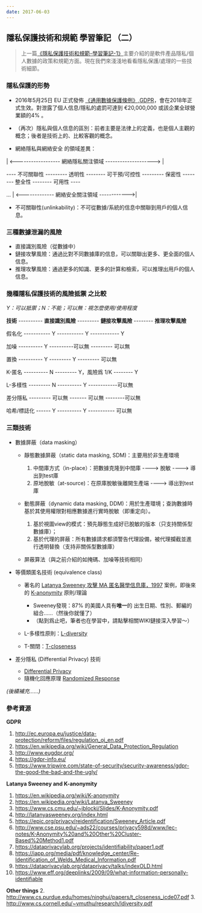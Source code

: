 ```yaml
---
date: 2017-06-03
---
```


## 隱私保護技術和規範 學習筆記 （二）

> 上一篇[《隱私保護技術和規範-學習筆記-1》](https://mdrights.github.io/os-observe/posts/2017/05/%E9%9A%B1%E7%A7%81%E4%BF%9D%E8%AD%B7%E6%8A%80%E8%A1%93%E5%92%8C%E8%A6%8F%E7%AF%84-%E5%AD%B8%E7%BF%92%E7%AD%86%E8%A8%98-1.html)主要介紹的是軟件產品隱私/個人數據的政策和規範方面。現在我們來淺淺地看看隱私保護/處理的一些技術細節。

### 隱私保護的形勢

- 2016年5月25日 EU 正式發佈 [《通用數據保護條例》,GDPR](https://gdpr-info.eu/)，會在2018年正式生效。對泄露了個人信息/隱私的處罰可達到 €20,000,000 或該企業全球營業額的4% 。

- （再次）隱私與個人信息的區別：前者主要是法律上的定義，也是個人主觀的概念；後者是技術上的、比較客觀的概念。

- 網絡隱私與網絡安全 的領域差異：

| <------------------         網絡隱私關注領域    --------------------> |

---- 不可關聯性 --------- 透明性 -------- 可干預/可控性 --------- 保密性 -------- 整全性 -------- 可用性 ----

...                                                           | <------------- 網絡安全關注領域 ------------>|

- 不可關聯性(unlinkability)：不可從數據/系統的信息中關聯到用戶的個人信息。


### 三種數據泄漏的風險

- 直接識別風險（從數據中）
- 鏈接攻擊風險：通過比對不同數據庫的信息，可以關聯出更多、更全面的個人信息。
- 推理攻擊風險：通過更多的知識、更多的計算和檢索，可以推理出用戶的個人信息。


### 幾種隱私保護技術的風險抵禦 之比較
_Y：可以抵禦；N：不能；可以無：視怎麼使用/使用程度_

**技術** ---------- **直接識別風險** --------- **鏈接攻擊風險** -------- **推理攻擊風險**

假名化  ----------- Y ----------- Y ------------ Y 

加噪    ----------  Y ----------可以無 --------- 可以無

置換    ----------  Y --------- Y  --------- 可以無

K-匿名 ----------  N  --------- Y，風險爲 1/K -------- Y

L-多樣性 --------- N ---------- Y  ------------可以無

差分隱私 --------- 可以無 ------- 可以無 --------可以無

哈希/標誌化 ------ Y ---------- Y ----------- 可以無


### 三類技術

- 數據屏蔽（data masking）

	- 靜態數據屏蔽（static data masking, SDM)：主要用於非生產環境
		1. 中間庫方式（in-place）：把數據克隆到中間庫 ----> 脫敏 ----> 導出到test庫
		2. 原地脫敏（at-source)：在原庫脫敏後離開生產端 ----> 導出到test庫

	- 動態屏蔽（dynamic data masking, DDM)：用於生產環境；查詢數據時基於其使用權限對相應數據進行實時脫敏（即重定向）。
		1. 基於視圖view的模式：預先靜態生成好已脫敏的版本（只支持關係型數據庫）；
		2. 基於代理的屏蔽：所有數據請求都須警告代理設備，被代理攔截並進行透明替換（支持非關係型數據庫）

	- 屏蔽算法（與之前介紹的如掩碼、加噪等技術相同）

- 等價類匿名技術 (equivalence class)

	- 著名的 [Latanya Sweeney 攻擊 MA 匿名醫學信息庫，1997](https://iapp.org/media/pdf/knowledge_center/Re-Identification_of_Welds_Medical_Information.pdf) 案例，即後來的 [K-anonymity](https://en.wikipedia.org/wiki/K-anonymity) 原則/理論
		- Sweeney發現：87% 的美國人具有**唯一**的 出生日期、性別、郵編的組合……（然後你就懂了）
		- （點到爲止吧，筆者也在學習中，請點擊相關WIKI鏈接深入學習～）

	- L-多樣性原則：[L-diversity](https://en.wikipedia.org/wiki/l-diversity)

	- T-關閉：[T-closeness](https://en.wikipedia.org/wiki/t-closeness)

- 差分隱私 (Differential Privacy) 技術

	- [Differential Privacy]()
	- 隨機化回應原理 [Randomized Response]()

_(後續補充……)_


### 參考資源

**GDPR**
1. http://ec.europa.eu/justice/data-protection/reform/files/regulation_oj_en.pdf
2. https://en.wikipedia.org/wiki/General_Data_Protection_Regulation
3. http://www.eugdpr.org/
4. https://gdpr-info.eu/
5. https://www.tripwire.com/state-of-security/security-awareness/gdpr-the-good-the-bad-and-the-ugly/

**Latanya Sweeney and K-anonymity**
1. https://en.wikipedia.org/wiki/K-anonymity
2. https://en.wikipedia.org/wiki/Latanya_Sweeney
3. https://www.cs.cmu.edu/~jblocki/Slides/K-Anonymity.pdf
4. http://latanyasweeney.org/index.html
5. https://epic.org/privacy/reidentification/Sweeney_Article.pdf
6. http://www.cse.psu.edu/~ads22/courses/privacy598d/www/lec-notes/K-Anonymity%20and%20Other%20Cluster-Based%20Method1.pdf 
7. https://dataprivacylab.org/projects/identifiability/paper1.pdf
8. https://iapp.org/media/pdf/knowledge_center/Re-Identification_of_Welds_Medical_Information.pdf
9. https://dataprivacylab.org/dataprivacy/talks/indexOLD.html
10. https://www.eff.org/deeplinks/2009/09/what-information-personally-identifiable

**Other things**
2. http://www.cs.purdue.edu/homes/ninghui/papers/t_closeness_icde07.pdf
3. http://www.cs.cornell.edu/~vmuthu/research/ldiversity.pdf


